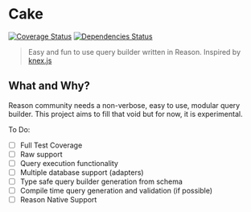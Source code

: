 # Cake
[![Coverage Status](https://coveralls.io/repos/github/ttinythings/cake/badge.svg?branch=master)](https://coveralls.io/github/ttinythings/cake?branch=master)
[![Dependencies Status](https://david-dm.org/ttinythings/cake.svg)](https://david-dm.org/ttinythings/cake)
> Easy and fun to use query builder written in Reason. Inspired by [knex.js](http://knexjs.org/)

## What and Why?
Reason community needs a non-verbose, easy to use, modular query builder. This project aims to fill that void but for now, it is experimental.

To Do:
- [ ] Full Test Coverage
- [ ] Raw support
- [ ] Query execution functionality
- [ ] Multiple database support (adapters)
- [ ] Type safe query builder generation from schema
- [ ] Compile time query generation and validation (if possible)
- [ ] Reason Native Support